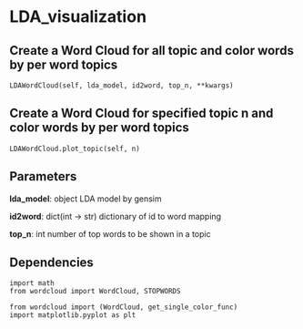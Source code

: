 # LDA_visualization

## Create a Word Cloud for all topic and color words by per word topics
    LDAWordCloud(self, lda_model, id2word, top_n, **kwargs)
    
## Create a Word Cloud for specified topic n and color words by per word topics
    LDAWordCloud.plot_topic(self, n)
   

## Parameters

 **lda_model**: object
    LDA model by gensim
    
 **id2word**: dict(int -> str)
    dictionary of id to word mapping
        
 **top_n**: int
    number of top words to be shown in a topic
        
## Dependencies

    import math
    from wordcloud import WordCloud, STOPWORDS
    
    from wordcloud import (WordCloud, get_single_color_func)
    import matplotlib.pyplot as plt
